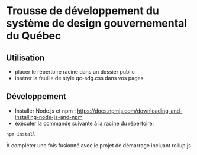 # Trousse de développement du système de design gouvernemental du Québec

## Utilisation
- placer le répertoire racine dans un dossier public
- insérer la feuille de style qc-sdg.css dans vos pages

## Développement
- Installer Node.js et npm : https://docs.npmjs.com/downloading-and-installing-node-js-and-npm
- éxécuter la commande suivante à la racine du répertoire:
```bash
npm install
```
À compléter une fois fusionné avec le projet de démarrage incluant rollup.js